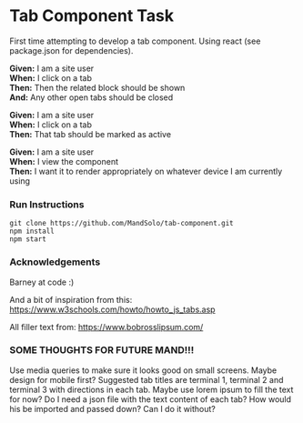 # Tab Component Task

First time attempting to develop a tab component. Using react (see package.json for dependencies).

**Given:** I am a site user  
**When:** I click on a tab  
**Then:** Then the related block should be shown  
**And:** Any other open tabs should be closed

**Given:** I am a site user  
**When:** I click on a tab  
**Then:** That tab should be marked as active

**Given:** I am a site user  
**When:** I view the component  
**Then:** I want it to render appropriately on whatever device I am currently using

### Run Instructions

```
git clone https://github.com/MandSolo/tab-component.git
npm install
npm start
```
### Acknowledgements

Barney at code :)

And a bit of inspiration from this: https://www.w3schools.com/howto/howto_js_tabs.asp

All filler text from:
https://www.bobrosslipsum.com/

### SOME THOUGHTS FOR FUTURE MAND!!!
Use media queries to make sure it looks good on small screens. Maybe design for mobile first?
Suggested tab titles are terminal 1, terminal 2 and terminal 3 with directions in each tab. Maybe use lorem ipsum to fill the text for now?
Do I need a json file with the text content of each tab? How would his be imported and passed down? Can I do it without?
